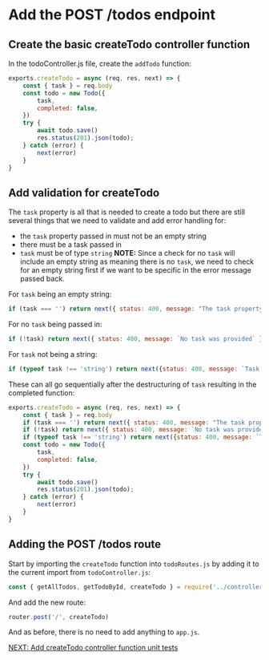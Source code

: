 # Add the POST /todos endpoint

## Create the basic createTodo controller function

In the todoController.js file, create the `addTodo` function:
```javascript
exports.createTodo = async (req, res, next) => {
    const { task } = req.body
    const todo = new Todo({
        task,
        completed: false,
    })
    try {
        await todo.save()
        res.status(201).json(todo);
    } catch (error) {
        next(error)
    }
}
```

## Add validation for createTodo

The `task` property is all that is needed to create a todo but there are still several things that we need to validate and add error handling for:
- the `task` property passed in must not be an empty string
- there must be a task passed in
- `task` must be of type `string`
**NOTE:** Since a check for no `task` will include an empty string as meaning there is no `task`, we need to check for an empty string first if we want to be specific in the error message passed back.

For `task` being an empty string:
```javascript
if (task === '') return next({ status: 400, message: "The task property cannot be an empty string" })
```

For no `task` being passed in:
```javascript
if (!task) return next({ status: 400, message: `No task was provided` })
```

For `task` not being a string:
```javascript
if (typeof task !== 'string') return next({status: 400, message: `Task must be a string but type ${typeof(task)} was given`})
```

These can all go sequentially after the destructuring of `task` resulting in the completed function:

```javascript
exports.createTodo = async (req, res, next) => {
    const { task } = req.body
    if (task === '') return next({ status: 400, message: "The task property cannot be an empty string" })
    if (!task) return next({ status: 400, message: `No task was provided` })
    if (typeof task !== 'string') return next({status: 400, message: `Task must be a string but type ${typeof(task)} was given`})
    const todo = new Todo({
        task,
        completed: false,
    })
    try {
        await todo.save()
        res.status(201).json(todo);
    } catch (error) {
        next(error)
    }
}
```

## Adding the POST /todos route

Start by importing the `createTodo` function into `todoRoutes.js` by adding it to the current import from `todoController.js`:

```javascript
const { getAllTodos, getTodoById, createTodo } = require('../controllers/todoController')
```

And add the new route:

```javascript
router.post('/', createTodo)
```

And as before, there is no need to add anything to `app.js`.

[NEXT: Add createTodo controller function unit tests](4b_createTodo_unitTests.md)

